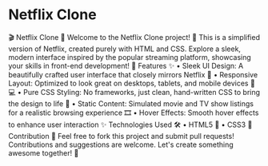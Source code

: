 # Netflix Clone
 🎬 Netflix Clone 🎥 Welcome to the Netflix Clone project! 🚀 This is a simplified version of Netflix, created purely with HTML and CSS. Explore a sleek, modern interface inspired by the popular streaming platform, showcasing your skills in front-end development! 🌟 Features ✨ •	Sleek UI Design: A beautifully crafted user interface that closely mirrors Netflix 🎨 •	Responsive Layout: Optimized to look great on desktops, tablets, and mobile devices 📱💻 •	Pure CSS Styling: No frameworks, just clean, hand-written CSS to bring the design to life 💅 •	Static Content: Simulated movie and TV show listings for a realistic browsing experience 🎞️ •	Hover Effects: Smooth hover effects to enhance user interaction ✨ Technologies Used 🛠️ •	HTML5 📝 •	CSS3 🎨 Contribution 🤝 Feel free to fork this project and submit pull requests! Contributions and suggestions are welcome. Let's create something awesome together! 💪
